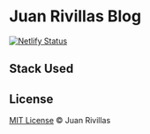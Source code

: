 # Juan Rivillas Blog

[![Netlify Status](https://api.netlify.com/api/v1/badges/acf5fee0-2da7-4f11-9e85-e6d45d4b87a3/deploy-status)](https://app.netlify.com/sites/jprivillaso/deploys)

## Stack Used

## License

[MIT License](/license) © Juan Rivillas
